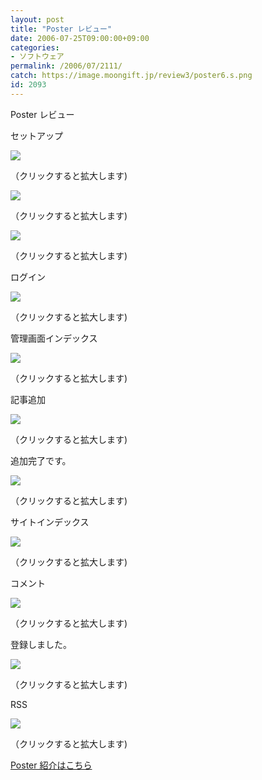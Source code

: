 ```yaml
---
layout: post
title: "Poster レビュー"
date: 2006-07-25T09:00:00+09:00
categories:
- ソフトウェア
permalink: /2006/07/2111/
catch: https://image.moongift.jp/review3/poster6.s.png
id: 2093
---
```

Poster レビュー  
<!--more-->

セットアップ

  

[![](https://image.moongift.jp/review3/poster1.s.png)](https://image.moongift.jp/review3/poster1.png)  
  
（クリックすると拡大します)

  

[![](https://image.moongift.jp/review3/poster2.s.png)](https://image.moongift.jp/review3/poster2.png)  
  
（クリックすると拡大します)

  

[![](https://image.moongift.jp/review3/poster3.s.png)](https://image.moongift.jp/review3/poster3.png)  
  
（クリックすると拡大します)

  

ログイン

  

[![](https://image.moongift.jp/review3/poster4.s.png)](https://image.moongift.jp/review3/poster4.png)  
  
（クリックすると拡大します)

  

管理画面インデックス

  

[![](https://image.moongift.jp/review3/poster5.s.png)](https://image.moongift.jp/review3/poster5.png)  
  
（クリックすると拡大します)

  

記事追加

  

[![](https://image.moongift.jp/review3/poster6.s.png)](https://image.moongift.jp/review3/poster6.png)  
  
（クリックすると拡大します)

  

追加完了です。

  

[![](https://image.moongift.jp/review3/poster7.s.png)](https://image.moongift.jp/review3/poster7.png)  
  
（クリックすると拡大します)

  

サイトインデックス

  

[![](https://image.moongift.jp/review3/poster8.s.png)](https://image.moongift.jp/review3/poster8.png)  
  
（クリックすると拡大します)

  

コメント

  

[![](https://image.moongift.jp/review3/poster9.s.png)](https://image.moongift.jp/review3/poster9.png)  
  
（クリックすると拡大します)

  

登録しました。

  

[![](https://image.moongift.jp/review3/poster10.s.png)](https://image.moongift.jp/review3/poster10.png)  
  
（クリックすると拡大します)

  

RSS

  

[![](https://image.moongift.jp/review3/poster11.s.png)](https://image.moongift.jp/review3/poster11.png)  
  
（クリックすると拡大します)

  

[Poster 紹介はこちら](http://oss.moongift.jp/intro/i-2102.html)


